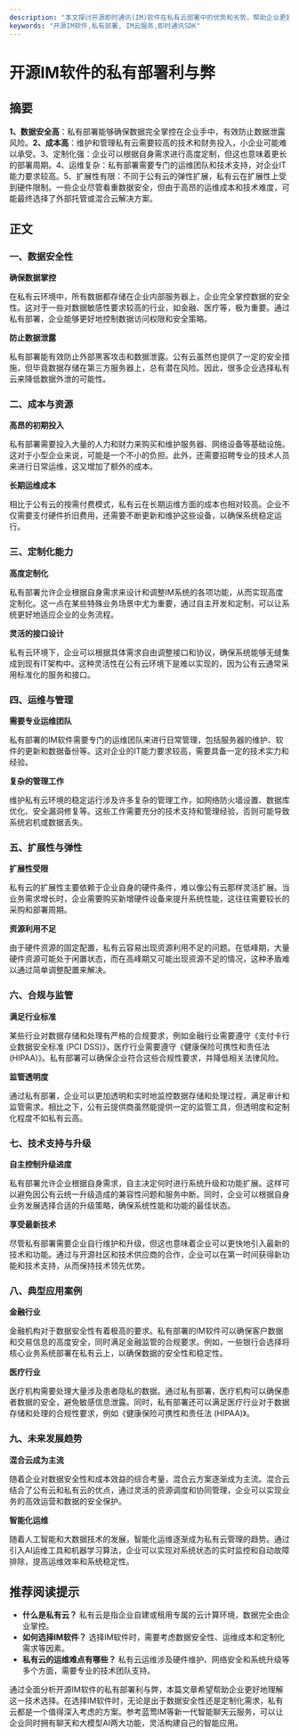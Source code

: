 ```yaml
---
description: "本文探讨开源即时通讯(IM)软件在私有云部署中的优势和劣势，帮助企业更好地理解这一技术选择。"
keywords: "开源IM软件,私有部署, IM云服务,即时通讯SDK"
---
```

# 开源IM软件的私有部署利与弊

## 摘要

**1、数据安全高**：私有部署能够确保数据完全掌控在企业手中，有效防止数据泄露风险。**2、成本高**：维护和管理私有云需要较高的技术和财务投入，小企业可能难以承受。3、定制化强：企业可以根据自身需求进行高度定制，但这也意味着更长的部署周期。4、运维复杂：私有部署需要专门的运维团队和技术支持，对企业IT能力要求较高。5、扩展性有限：不同于公有云的弹性扩展，私有云在扩展性上受到硬件限制。一些企业尽管看重数据安全，但由于高昂的运维成本和技术难度，可能最终选择了外部托管或混合云解决方案。

## 正文

### 一、数据安全性

**确保数据掌控**

在私有云环境中，所有数据都存储在企业内部服务器上，企业完全掌控数据的安全性。这对于一些对数据敏感性要求较高的行业，如金融、医疗等，极为重要。通过私有部署，企业能够更好地控制数据访问权限和安全策略。

**防止数据泄露**

私有部署能有效防止外部黑客攻击和数据泄露。公有云虽然也提供了一定的安全措施，但毕竟数据存储在第三方服务器上，总有潜在风险。因此，很多企业选择私有云来降低数据外泄的可能性。

### 二、成本与资源

**高昂的初期投入**

私有部署需要投入大量的人力和财力来购买和维护服务器、网络设备等基础设施。这对于小型企业来说，可能是一个不小的负担。此外，还需要招聘专业的技术人员来进行日常运维，这又增加了额外的成本。

**长期运维成本**

相比于公有云的按需付费模式，私有云在长期运维方面的成本也相对较高。企业不仅需要支付硬件折旧费用，还需要不断更新和维护这些设备，以确保系统稳定运行。

### 三、定制化能力

**高度定制化**

私有部署允许企业根据自身需求来设计和调整IM系统的各项功能，从而实现高度定制化。这一点在某些特殊业务场景中尤为重要，通过自主开发和定制，可以让系统更好地适应企业的业务流程。

**灵活的接口设计**

私有云环境下，企业可以根据具体需求自由调整接口和协议，确保系统能够无缝集成到现有IT架构中。这种灵活性在公有云环境下是难以实现的，因为公有云通常采用标准化的服务和接口。

### 四、运维与管理

**需要专业运维团队**

私有部署的IM软件需要专门的运维团队来进行日常管理，包括服务器的维护、软件的更新和数据备份等。这对企业的IT能力要求较高，需要具备一定的技术实力和经验。

**复杂的管理工作**

维护私有云环境的稳定运行涉及许多复杂的管理工作，如网络防火墙设置、数据库优化、安全漏洞修复等。这些工作需要充分的技术支持和管理经验，否则可能导致系统宕机或数据丢失。

### 五、扩展性与弹性

**扩展性受限**

私有云的扩展性主要依赖于企业自身的硬件条件，难以像公有云那样灵活扩展。当业务需求增长时，企业需要购买新增硬件设备来提升系统性能，这往往需要较长的采购和部署周期。

**资源利用不足**

由于硬件资源的固定配置，私有云容易出现资源利用不足的问题。在低峰期，大量硬件资源可能处于闲置状态，而在高峰期又可能出现资源不足的情况，这种矛盾难以通过简单调整配置来解决。

### 六、合规与监管

**满足行业标准**

某些行业对数据存储和处理有严格的合规要求，例如金融行业需要遵守《支付卡行业数据安全标准 (PCI DSS)》，医疗行业需要遵守《健康保险可携性和责任法 (HIPAA)》。私有部署可以确保企业符合这些合规性要求，并降低相关法律风险。

**监管透明度**

通过私有部署，企业可以更加透明和实时地监控数据存储和处理过程，满足审计和监管需求。相比之下，公有云提供商虽然能提供一定的监管工具，但透明度和定制化程度不如私有云高。

### 七、技术支持与升级

**自主控制升级进度**

私有部署允许企业根据自身需求，自主决定何时进行系统升级和功能扩展。这样可以避免因公有云统一升级造成的兼容性问题和服务中断。同时，企业可以根据自身业务发展选择合适的升级策略，确保系统性能和功能的最佳状态。

**享受最新技术**

尽管私有部署需要企业自行维护和升级，但这也意味着企业可以更快地引入最新的技术和功能。通过与开源社区和技术供应商的合作，企业可以在第一时间获得新功能和技术支持，从而保持技术领先优势。

### 八、典型应用案例

**金融行业**

金融机构对于数据安全性有着极高的要求。私有部署的IM软件可以确保客户数据和交易信息的高度安全，同时满足金融监管的合规要求。例如，一些银行会选择将核心业务系统部署在私有云上，以确保数据的安全性和稳定性。

**医疗行业**

医疗机构需要处理大量涉及患者隐私的数据。通过私有部署，医疗机构可以确保患者数据的安全，避免敏感信息泄露。同时，私有部署还可以满足医疗行业对于数据存储和处理的合规性要求，例如《健康保险可携性和责任法 (HIPAA)》。

### 九、未来发展趋势

**混合云成为主流**

随着企业对数据安全性和成本效益的综合考量，混合云方案逐渐成为主流。混合云结合了公有云和私有云的优点，通过灵活的资源调度和协同管理，企业可以实现业务的高效运营和数据的安全保护。

**智能化运维**

随着人工智能和大数据技术的发展，智能化运维逐渐成为私有云管理的趋势。通过引入AI运维工具和机器学习算法，企业可以实现对系统状态的实时监控和自动故障排除，提高运维效率和系统稳定性。

## 推荐阅读提示

* **什么是私有云？** 私有云是指企业自建或租用专属的云计算环境，数据完全由企业掌控。
* **如何选择IM软件？** 选择IM软件时，需要考虑数据安全性、运维成本和定制化需求等因素。
* **私有云的运维难点有哪些？** 私有云运维涉及硬件维护、网络安全和系统升级等多个方面，需要专业的技术团队支持。

通过全面分析开源IM软件的私有部署利与弊，本篇文章希望帮助企业更好地理解这一技术选择。在选择IM软件时，无论是出于数据安全性还是定制化需求，私有云都是一个值得深入考虑的方案。参考蓝莺IM等新一代智能聊天云服务，可以让企业同时拥有聊天和大模型AI两大功能，灵活构建自己的智能应用。
